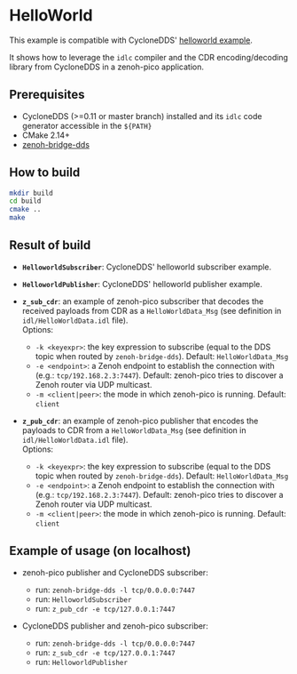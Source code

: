 # HelloWorld

This example is compatible with CycloneDDS' [helloworld
example](https://github.com/eclipse-cyclonedds/cyclonedds/tree/master/examples/helloworld).

It shows how to leverage the `idlc` compiler and the CDR encoding/decoding
library from CycloneDDS in a zenoh-pico application.

## Prerequisites

- CycloneDDS (>=0.11 or master branch) installed and its `idlc` code generator accessible in the `${PATH}`
- CMake 2.14+
- [zenoh-bridge-dds](https://github.com/eclipse-zenoh/zenoh-plugin-dds)

## How to build

```bash
mkdir build
cd build
cmake ..
make
```

## Result of build

- **`HelloworldSubscriber`**: CycloneDDS' helloworld subscriber example.

- **`HelloworldPublisher`**: CycloneDDS' helloworld publisher example.

- **`z_sub_cdr`**: an example of zenoh-pico subscriber that decodes the received
  payloads from CDR as a `HelloWorldData_Msg` (see definition in
  `idl/HelloWorldData.idl` file).  
   Options:

  - `-k <keyexpr>`: the key expression to subscribe (equal to the DDS topic when
    routed by `zenoh-bridge-dds`). Default: `HelloWorldData_Msg`
  - `-e <endpoint>`: a Zenoh endpoint to establish the connection with (e.g.:
    `tcp/192.168.2.3:7447`). Default: zenoh-pico tries to discover a Zenoh
    router via UDP multicast.
  - `-m <client|peer>`: the mode in which zenoh-pico is running. Default: `client`

- **`z_pub_cdr`**: an example of zenoh-pico publisher that encodes the payloads
  to CDR from a `HelloWorldData_Msg` (see definition in `idl/HelloWorldData.idl`
  file).  
   Options:

  - `-k <keyexpr>`: the key expression to subscribe (equal to the DDS topic when
    routed by `zenoh-bridge-dds`). Default: `HelloWorldData_Msg`
  - `-e <endpoint>`: a Zenoh endpoint to establish the connection with (e.g.:
    `tcp/192.168.2.3:7447`). Default: zenoh-pico tries to discover a Zenoh
    router via UDP multicast.
  - `-m <client|peer>`: the mode in which zenoh-pico is running. Default: `client`

## Example of usage (on localhost)

- zenoh-pico publisher and CycloneDDS subscriber:
  - run: `zenoh-bridge-dds -l tcp/0.0.0.0:7447`
  - run: `HelloworldSubscriber`
  - run: `z_pub_cdr -e tcp/127.0.0.1:7447`

- CycloneDDS publisher and zenoh-pico subscriber:
  - run: `zenoh-bridge-dds -l tcp/0.0.0.0:7447`
  - run: `z_sub_cdr -e tcp/127.0.0.1:7447`
  - run: `HelloworldPublisher`

